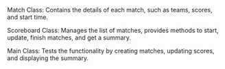 Match Class: Contains the details of each match, such as teams, scores, and start time.

Scoreboard Class: Manages the list of matches, provides methods to start, update, finish matches, and get a summary.

Main Class: Tests the functionality by creating matches, updating scores, and displaying the summary.
